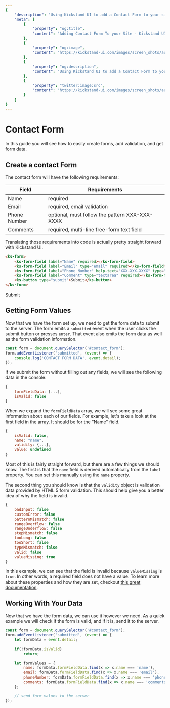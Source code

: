 ```yaml
---
{
    "description": "Using Kickstand UI to add a Contact Form to your site.",
    "meta": [
        {
            "property": "og:title",
            "content": "Adding Contact Form To your Site - Kickstand UI"
        },
        {
            "property": "og:image",
            "content": "https://kickstand-ui.com/images/screen_shots/autocomplete.png"
        },
        {
            "property": "og:description",
            "content": "Using Kickstand UI to add a Contact Form to your site."
        },
        {
            "property": "twitter:image:src",
            "content": "https://kickstand-ui.com/images/screen_shots/autocomplete.png"
        }
    ]
}
---
```


# Contact Form

In this guide you will see how to easily create forms, add validation, and get form data.

## Create a contact Form

The contact form will have the following requirements:

| Field        | Requirements                                       |
| ------------ | -------------------------------------------------- |
| Name         | required                                           |
| Email        | required, email validation                         |
| Phone Number | optional, must follow the pattern XXX-XXX-XXXX     |
| Comments     | required, multi-line free-form text field          |

Translating those requirements into code is actually pretty straight forward with Kickstand UI.

```html
<ks-form>
    <ks-form-field label="Name" required></ks-form-field>
    <ks-form-field label="Email" type="email" required></ks-form-field>
    <ks-form-field label="Phone Number" help-text="XXX-XXX-XXXX" type="tel" pattern="[0-9]{3}-[0-9]{3}-[0-9]{4}" pattern-error-message="Must be in the XXX-XXX-XXXX format"></ks-form-field>
    <ks-form-field label="Comment" type="textarea" required></ks-form-field>
    <ks-button type="submit">Submit</ks-button>
</ks-form>
```

<div class="my-xxxl">
    <ks-form id="contact_form">
        <ks-form-field label="Name" required></ks-form-field>
        <ks-form-field label="Email" type="email" required></ks-form-field>
        <ks-form-field label="Phone Number" help-text="XXX-XXX-XXXX" type="tel" pattern="[0-9]{3}-[0-9]{3}-[0-9]{4}" pattern-error-message="Must be in the XXX-XXX-XXXX format"></ks-form-field>
        <ks-form-field label="Comment" type="textarea" required></ks-form-field>
        <ks-button type="submit">Submit</ks-button>
    </ks-form>
</div>

## Getting Form Values

Now that we have the form set up, we need to get the form data to submit to the server. The form emits a `submitted` event when the user clicks the submit button or presses `enter`. That event also emits the form data as well as the form validation information.

```js
const form = document.querySelector('#contact_form');
form.addEventListener('submitted', (event) => {
    console.log('CONTACT FORM DATA', event.detail);
});
```

<!-- <script>
    (function () {
        window.addEventListener('DOMContentLoaded', function() {
            const contactForm = document.querySelector('#contact_form');
            contactForm.addEventListener('submitted', (event) => {
                console.log('CONTACT FORM DATA', event.detail);
            });
        }, false);

        // setTimeout(() => {
        // }, 100);
    })();
</script> -->


If we submit the form without filling out any fields, we will see the following data in the console:

```js
{
    formFieldData: [...],
    isValid: false
}
```

When we expand the `formFieldData` array, we will see some great information about each of our fields. For example, let's take a look at the first field in the array. It should be for the "Name" field.

```js
{
    isValid: false,
    name: "name",
    validity: {...},
    value: undefined
}
```

Most of this is fairly straight forward, but there are a few things we should know. The first is that the `name` field is derived automatically from the `label` property. You can set this manually using the `name` property.

The second thing you should know is that the `validity` object is validation data provided by HTML 5 form validation. This should help give you a better idea of why the field is invalid.

```js
{
    badInput: false
    customError: false
    patternMismatch: false
    rangeOverflow: false
    rangeUnderflow: false
    stepMismatch: false
    tooLong: false
    tooShort: false
    typeMismatch: false
    valid: false
    valueMissing: true
}
```

In this example, we can see that the field is invalid because `valueMissing` is `true`. In other words, a required field does not have a value. To learn more about these properties and how they are set, checkout [this great documentation](https://developer.mozilla.org/en-US/docs/Web/API/ValidityState).

## Working With Your Data

Now that we have the form data, we can use it however we need. As a quick example we will check if the form is valid, and if it is, send it to the server.

```js
const form = document.querySelector('#contact_form');
form.addEventListener('submitted', (event) => {
    let formData = event.detail;

    if(!formData.isValid)
        return;
    
    let formValues = {
        name: formData.formFieldData.find(x => x.name === 'name'),
        email: formData.formFieldData.find(x => x.name === 'email'),
        phoneNumber: formData.formFieldData.find(x => x.name === 'phone-number'),
        comments: formData.formFieldData.find(x => x.name === 'comments')
    };

    // send form values to the server
});
```

<ContactFormGuide />

